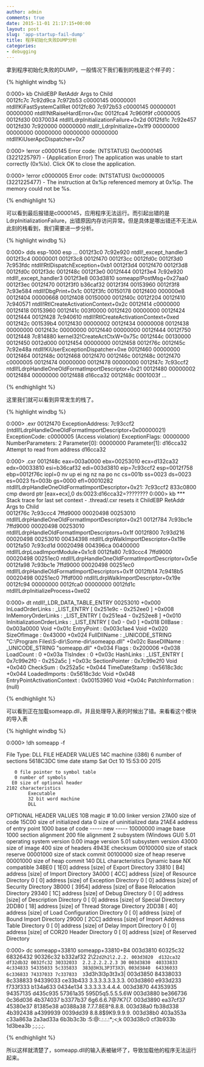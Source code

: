 ```yaml
---
author: admin
comments: true
date: 2015-11-01 21:17:15+00:00
layout: post
slug: 'app-startup-fail-dump'
title: 程序初始化失败DUMP分析
categories:
- debugging
---
```


拿到程序初始化失败的DUMP，一般情况下我们看到的栈是这个样子的：

{% highlight windbg %}

0:000> kb
ChildEBP RetAddr  Args to Child              
0012fc7c 7c92d9ca 7c972b53 c0000145 00000001 ntdll!KiFastSystemCallRet
0012fc80 7c972b53 c0000145 00000001 00000000 ntdll!NtRaiseHardError+0xc
0012fca4 7c960f9f c0000005 0012fd30 00370034 ntdll!LdrpInitializationFailure+0x2d
0012fd1c 7c92e457 0012fd30 7c920000 00000000 ntdll!_LdrpInitialize+0x1f9
00000000 00000000 00000000 00000000 00000000 ntdll!KiUserApcDispatcher+0x7

0:000> !error c0000145
Error code: (NTSTATUS) 0xc0000145 (3221225797) - {Application Error}  The application was unable to start correctly (0x%lx). Click OK to close the application.

0:000> !error c0000005
Error code: (NTSTATUS) 0xc0000005 (3221225477) - The instruction at 0x%p referenced memory at 0x%p. The memory could not be %s.

{% endhighlight %}

可以看到最后报错是c0000145，应用程序无法运行。而引起出错的是LdrpInitializationFailure，出错原因内存访问异常。但是具体是哪出错还不无法从此刻的栈看到，我们需要进一步分析。

{% highlight windbg %}

0:000> dds esp-1000 esp
...
0012f3c0  7c92e920 ntdll!_except_handler3
0012f3c4  00000001
0012f3c8  0012f470
0012f3cc  0012fd0c
0012f3d0  7c953fdc ntdll!RtlDispatchException+0xb1
0012f3d4  0012f470
0012f3d8  0012fd0c
0012f3dc  0012f48c
0012f3e0  0012f444
0012f3e4  7c92e920 ntdll!_except_handler3
0012f3e8  003d3810 someapp!PostMsg+0x27aa0
0012f3ec  0012f470
0012f3f0  b36caf32
0012f3f4  00153960
0012f3f8  7c93e584 ntdll!DbgPrint+0x1c
0012f3fc  00150178
0012f400  000000e8
0012f404  00000668
0012f408  00150000
0012f40c  0012f204
0012f410  7c940571 ntdll!RtlCreateActivationContext+0x2c
0012f414  c0000000
0012f418  00153960
0012f41c  003f0000
0012f420  00000000
0012f424  0012f444
0012f428  7c940610 ntdll!RtlCreateActivationContext+0xed
0012f42c  001539b4
0012f430  00000002
0012f434  00000008
0012f438  00000000
0012f43c  00000000
0012f440  00000000
0012f444  0012f750
0012f448  7c814880 kernel32!CreateActCtxW+0x75c
0012f44c  00130000
0012f450  0012d000
0012f454  00000000
0012f458  0012f76c
0012f45c  7c92e48a ntdll!KiUserExceptionDispatcher+0xe
0012f460  00000000
0012f464  0012f48c
0012f468  0012f470
0012f46c  0012f48c
0012f470  c0000005
0012f474  00000000
0012f478  00000000
0012f47c  7c93ccf2 ntdll!LdrpHandleOneOldFormatImportDescriptor+0x21
0012f480  00000002
0012f484  00000000
0012f488  d16cca32
0012f48c  0001003f
...

{% endhighlight %}

这里我们就可以看到异常发生的栈了。

{% highlight windbg %}

0:000> .exr 0012f470
ExceptionAddress: 7c93ccf2 (ntdll!LdrpHandleOneOldFormatImportDescriptor+0x00000021)
   ExceptionCode: c0000005 (Access violation)
  ExceptionFlags: 00000000
NumberParameters: 2
   Parameter[0]: 00000000
   Parameter[1]: d16cca32
Attempt to read from address d16cca32

0:000> .cxr 0012f48c
eax=003a0000 ebx=00253010 ecx=d132ca32 edx=00033810 esi=b36caf32 edi=003d3810
eip=7c93ccf2 esp=0012f758 ebp=0012f76c iopl=0         nv up ei ng nz na po nc
cs=001b  ss=0023  ds=0023  es=0023  fs=003b  gs=0000             efl=00010282
ntdll!LdrpHandleOneOldFormatImportDescriptor+0x21:
7c93ccf2 833c0800        cmp     dword ptr [eax+ecx],0 ds:0023:d16cca32=????????
0:000> kb
  *** Stack trace for last set context - .thread/.cxr resets it
ChildEBP RetAddr  Args to Child              
0012f76c 7c93ccc4 7ffd9000 00020498 00253010 ntdll!LdrpHandleOneOldFormatImportDescriptor+0x21
0012f784 7c93bc1e 7ffd9000 00020498 00253010 ntdll!LdrpHandleOldFormatImportDescriptors+0x1f
0012f800 7c93d216 00020498 00253010 00434398 ntdll!LdrpWalkImportDescriptor+0x19e
0012fa50 7c93cd1d 00020498 004396ca 00400000 ntdll!LdrpLoadImportModule+0x1c8
0012fa80 7c93ccc4 7ffd9000 00020498 00251ec0 ntdll!LdrpHandleOneOldFormatImportDescriptor+0x5e
0012fa98 7c93bc1e 7ffd9000 00020498 00251ec0 ntdll!LdrpHandleOldFormatImportDescriptors+0x1f
0012fb14 7c9418b5 00020498 00251ec0 7ffdf000 ntdll!LdrpWalkImportDescriptor+0x19e
0012fc94 00000000 0012fca0 00000000 0012fd1c ntdll!LdrpInitializeProcess+0xe02

0:000> dt ntdll!_LDR_DATA_TABLE_ENTRY 00253010 
   +0x000 InLoadOrderLinks : _LIST_ENTRY [ 0x251e9c - 0x252ee0 ]
   +0x008 InMemoryOrderLinks : _LIST_ENTRY [ 0x251ea4 - 0x252ee8 ]
   +0x010 InInitializationOrderLinks : _LIST_ENTRY [ 0x0 - 0x0 ]
   +0x018 DllBase          : 0x003a0000 Void
   +0x01c EntryPoint       : 0x003c1ae4 Void
   +0x020 SizeOfImage      : 0x43000
   +0x024 FullDllName      : _UNICODE_STRING "C:\Program Files\S-dir\Some-dir\someapp.dll"
   +0x02c BaseDllName      : _UNICODE_STRING "someapp.dll"
   +0x034 Flags            : 0x200006
   +0x038 LoadCount        : 0
   +0x03a TlsIndex         : 0
   +0x03c HashLinks        : _LIST_ENTRY [ 0x7c99e2f0 - 0x252a5c ]
   +0x03c SectionPointer   : 0x7c99e2f0 Void
   +0x040 CheckSum         : 0x252a5c
   +0x044 TimeDateStamp    : 0x5618c3dc
   +0x044 LoadedImports    : 0x5618c3dc Void
   +0x048 EntryPointActivationContext : 0x00153960 Void
   +0x04c PatchInformation : (null) 
   
{% endhighlight %}

可以看到正在加载someapp.dll，并且处理导入表的时候出了错。来看看这个模块的导入表

{% highlight windbg %}

0:000> !dh someapp -f

File Type: DLL
FILE HEADER VALUES
     14C machine (i386)
       6 number of sections
5618C3DC time date stamp Sat Oct 10 15:53:00 2015

       0 file pointer to symbol table
       0 number of symbols
      E0 size of optional header
    2102 characteristics
            Executable
            32 bit word machine
            DLL

OPTIONAL HEADER VALUES
     10B magic #
   10.00 linker version
   27A00 size of code
   15C00 size of initialized data
       0 size of uninitialized data
   21AE4 address of entry point
    1000 base of code
         ----- new -----
10000000 image base
    1000 section alignment
     200 file alignment
       2 subsystem (Windows GUI)
    5.01 operating system version
    0.00 image version
    5.01 subsystem version
   43000 size of image
     400 size of headers
   4943E checksum
00100000 size of stack reserve
00001000 size of stack commit
00100000 size of heap reserve
00001000 size of heap commit
     140  DLL characteristics
            Dynamic base
            NX compatible
   34BE0 [     1E0] address [size] of Export Directory
   33810 [      B4] address [size] of Import Directory
   3A000 [     4CC] address [size] of Resource Directory
       0 [       0] address [size] of Exception Directory
       0 [       0] address [size] of Security Directory
   3B000 [    3954] address [size] of Base Relocation Directory
   29340 [      1C] address [size] of Debug Directory
       0 [       0] address [size] of Description Directory
       0 [       0] address [size] of Special Directory
   2DD80 [      18] address [size] of Thread Storage Directory
   2DD38 [      40] address [size] of Load Configuration Directory
       0 [       0] address [size] of Bound Import Directory
   29000 [     2CC] address [size] of Import Address Table Directory
       0 [       0] address [size] of Delay Import Directory
       0 [       0] address [size] of COR20 Header Directory
       0 [       0] address [size] of Reserved Directory

0:000> dc someapp+33810 someapp+33810+B4
003d3810  60325c32 68326432 90326c32 b332af32  2\2`2d2h2l2.2.2.
003d3820  d132ca32 df32db32 0032fc32 30332033  2.2.2.2.2.2.3 30
003d3830  40333833 4c334833 54335033 5c335833  383@3H3L3P3T3X3\
003d3840  64336033 6c336833 74337033 7c337833  3`3d3h3l3p3t3x3|
003d3850  84338033 8c338833 94339033 ce33b433  3.3.3.3.3.3.3.3.
003d3860  e933d233 f733f333 b134a633 0434e134  3.3.3.3.3.4.4.4.
003d3870  44353935 94357135 d435c935 57361a35  595D5q5.5.5.5.6W
003d3880  be366736 0c36d036 4b374037 b3377b37  6g6.6.6.7@7K7{7.
003d3890  ea37cf37 45380e37 81385e38 a0388a38  7.7.7.8E8^8.8.8.
003d38a0  fb38d338 4b392438 a4399939 0039dd39  8.8.8$9K9.9.9.9.
003d38b0  403a353a c33a863a 2a3ad33a 6b3b3c3b  :5:@:.:.:.:*;<;k
003d38c0  cf3b933b 1d3bea3b                    ;.;.;.;.

{% endhighlight %}

所以这样就清楚了，someapp.dll的输入表被破坏了，导致加载他的程序无法运行起来。